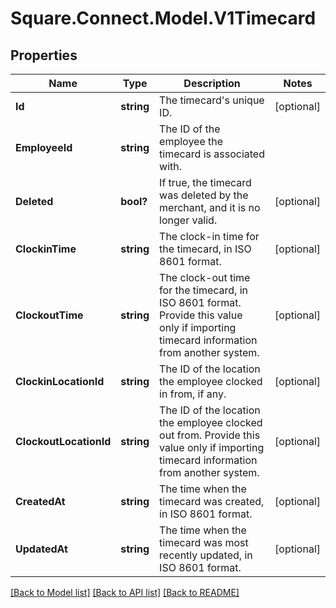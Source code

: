 # Square.Connect.Model.V1Timecard
## Properties

Name | Type | Description | Notes
------------ | ------------- | ------------- | -------------
**Id** | **string** | The timecard&#39;s unique ID. | [optional] 
**EmployeeId** | **string** | The ID of the employee the timecard is associated with. | 
**Deleted** | **bool?** | If true, the timecard was deleted by the merchant, and it is no longer valid. | [optional] 
**ClockinTime** | **string** | The clock-in time for the timecard, in ISO 8601 format. | [optional] 
**ClockoutTime** | **string** | The clock-out time for the timecard, in ISO 8601 format. Provide this value only if importing timecard information from another system. | [optional] 
**ClockinLocationId** | **string** | The ID of the location the employee clocked in from, if any. | [optional] 
**ClockoutLocationId** | **string** | The ID of the location the employee clocked out from. Provide this value only if importing timecard information from another system. | [optional] 
**CreatedAt** | **string** | The time when the timecard was created, in ISO 8601 format. | [optional] 
**UpdatedAt** | **string** | The time when the timecard was most recently updated, in ISO 8601 format. | [optional] 



[[Back to Model list]](../README.md#documentation-for-models) [[Back to API list]](../README.md#documentation-for-api-endpoints) [[Back to README]](../README.md)

